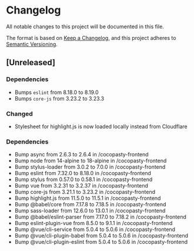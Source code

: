 # Changelog
All notable changes to this project will be documented in this file.

The format is based on [Keep a Changelog](https://keepachangelog.com/en/1.0.0/),
and this project adheres to [Semantic Versioning](https://semver.org/spec/v2.0.0.html).

## [Unreleased]
### Dependencies
- Bumps `eslint` from 8.18.0 to 8.19.0
- Bumps `core-js` from 3.23.2 to 3.23.3

### Changed
- Stylesheet for highlight.js is now loaded locally instead from Cloudflare

### Dependencies
- Bump async from 2.6.3 to 2.6.4 in /cocopasty-frontend
- Bump node from 14-alpine to 18-alpine in /cocopasty-frontend
- Bump stylus-loader from 3.0.2 to 7.0.0 in /cocopasty-frontend
- Bump eslint from 7.32.0 to 8.18.0 in /cocopasty-frontend
- Bump stylus from 0.57.0 to 0.58.1 in /cocopasty-frontend
- Bump vue from 3.2.31 to 3.2.37 in /cocopasty-frontend
- Bump core-js from 3.21.1 to 3.23.2 in /cocopasty-frontend
- Bump highlight.js from 11.5.0 to 11.5.1 in /cocopasty-frontend
- Bump @babel/core from 7.17.8 to 7.18.5 in /cocopasty-frontend
- Bump sass-loader from 12.6.0 to 13.0.1 in /cocopasty-frontend
- Bump @babel/eslint-parser from 7.17.0 to 7.18.2 in /cocopasty-frontend
- Bump eslint-plugin-vue from 8.5.0 to 9.1.1 in /cocopasty-frontend
- Bump @vue/cli-service from 5.0.4 to 5.0.6 in /cocopasty-frontend
- Bump @vue/cli-plugin-babel from 5.0.4 to 5.0.6 in /cocopasty-frontend
- Bump @vue/cli-plugin-eslint from 5.0.4 to 5.0.6 in /cocopasty-frontend